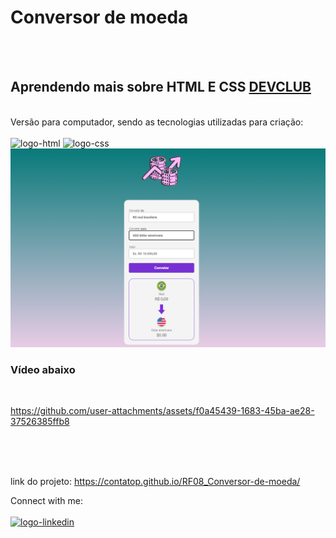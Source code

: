 <h1>Conversor de moeda</h1>
<br>
<br>
<h2>Aprendendo mais sobre HTML E CSS <a href="https://rodolfomori.com.br/devclub/">DEVCLUB</a></h2>
<br>
Versão para computador, sendo as tecnologias utilizadas para criação:
<br>
<br>
<img src="https://img.shields.io/badge/HTML-239120?style=for-the-badge&logo=html5&logoColor=white" alt="logo-html"/>
<img src="https://img.shields.io/badge/CSS-239120?&style=for-the-badge&logo=css3&logoColor=white" alt="logo-css"/>
<img src="https://github.com/contatop/RF08_Conversor-de-moeda/blob/main/img/conversor.png?raw=true" alt="imagem-shopping" heigth="500"/>
<br>
<h3>Vídeo abaixo</h3>
<br>

https://github.com/user-attachments/assets/f0a45439-1683-45ba-ae28-37526385ffb8


<br>
<br>
<br>

link do projeto: <a>https://contatop.github.io/RF08_Conversor-de-moeda/</a>

Connect with me:
<br>
<br>
<a href="https://www.linkedin.com/in/ricardo-ferreira-77a22a201/" target="_blank"><img src="https://imagensfree.com.br/wp-content/uploads/2022/06/icone-linkedin-branco-png-5.png" alt="logo-linkedin" height="40"/></a>
